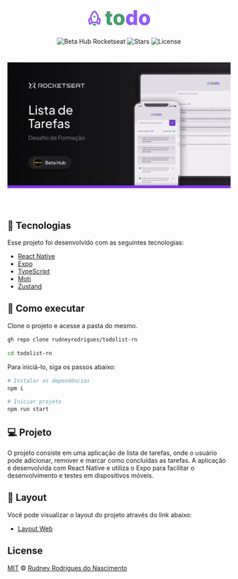 <p align="center">
  <img alt="Letmeask" src=".github/images/logo.svg" width="160px">
</p>

<p align="center">
  <img src="https://img.shields.io/static/v1?label=Beta%20Hub&message=Rocketseat&color=8257E5&labelColor=000000" alt="Beta Hub Rocketseat" />

  <img src="https://img.shields.io/github/stars/rudneyrodrigues/todolist-rn?label=stars&message=MIT&color=8257E5&labelColor=000000" alt="Stars">

  <img  src="https://img.shields.io/static/v1?label=license&message=MIT&color=8257E5&labelColor=000000" alt="License">
</p>

<h1 align="center">
    <img alt="Todo list" src=".github/images/cover.png" />
</h1>

<br>

## 🧪 Tecnologias

Esse projeto foi desenvolvido com as seguintes tecnologias:

- [React Native](https://reactnative.dev/)
- [Expo](https://expo.dev/)
- [TypeScript](https://www.typescriptlang.org/)
- [Moti](https://moti.fyi/)
- [Zustand](https://zustand-demo.pmnd.rs/)

## 🚀 Como executar

Clone o projeto e acesse a pasta do mesmo.

```bash
gh repo clone rudneyrodrigues/todolist-rn
```

```bash
cd todolist-rn
```

Para iniciá-lo, siga os passos abaixo:

```bash
# Instalar as dependências
npm i
```

```bash
# Iniciar projeto
npm run start
```

## 💻 Projeto

O projeto consiste em uma aplicação de lista de tarefas, onde o usuário pode adicionar, remover e marcar como concluídas as tarefas. A aplicação é desenvolvida com React Native e utiliza o Expo para facilitar o desenvolvimento e testes em dispositivos móveis.

## 🔖 Layout

Você pode visualizar o layout do projeto através do link abaixo:

- [Layout Web](https://www.figma.com/community/file/1375099231017788190/lista-de-tarefas)

## License

[MIT](LICENSE) © [Rudney Rodrigues do Nascimento](https://rudneyrodrigues.dev.br)
